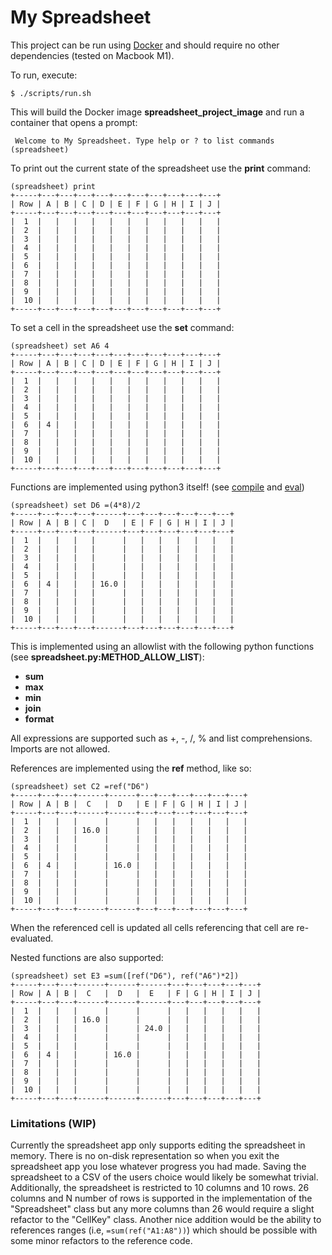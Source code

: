 # My Spreadsheet

This project can be run using [Docker](https://www.docker.com/) and should require no other dependencies (tested on Macbook M1).

To run, execute:
```
$ ./scripts/run.sh
```

This will build the Docker image **spreadsheet_project_image** and run a container that opens a prompt:

```
 Welcome to My Spreadsheet. Type help or ? to list commands
(spreadsheet)
```

To print out the current state of the spreadsheet use the **print** command:

```
(spreadsheet) print
+-----+---+---+---+---+---+---+---+---+---+---+
| Row | A | B | C | D | E | F | G | H | I | J |
+-----+---+---+---+---+---+---+---+---+---+---+
|  1  |   |   |   |   |   |   |   |   |   |   |
|  2  |   |   |   |   |   |   |   |   |   |   |
|  3  |   |   |   |   |   |   |   |   |   |   |
|  4  |   |   |   |   |   |   |   |   |   |   |
|  5  |   |   |   |   |   |   |   |   |   |   |
|  6  |   |   |   |   |   |   |   |   |   |   |
|  7  |   |   |   |   |   |   |   |   |   |   |
|  8  |   |   |   |   |   |   |   |   |   |   |
|  9  |   |   |   |   |   |   |   |   |   |   |
|  10 |   |   |   |   |   |   |   |   |   |   |
+-----+---+---+---+---+---+---+---+---+---+---+
```

To set a cell in the spreadsheet use the **set** command:

```
(spreadsheet) set A6 4
+-----+---+---+---+---+---+---+---+---+---+---+
| Row | A | B | C | D | E | F | G | H | I | J |
+-----+---+---+---+---+---+---+---+---+---+---+
|  1  |   |   |   |   |   |   |   |   |   |   |
|  2  |   |   |   |   |   |   |   |   |   |   |
|  3  |   |   |   |   |   |   |   |   |   |   |
|  4  |   |   |   |   |   |   |   |   |   |   |
|  5  |   |   |   |   |   |   |   |   |   |   |
|  6  | 4 |   |   |   |   |   |   |   |   |   |
|  7  |   |   |   |   |   |   |   |   |   |   |
|  8  |   |   |   |   |   |   |   |   |   |   |
|  9  |   |   |   |   |   |   |   |   |   |   |
|  10 |   |   |   |   |   |   |   |   |   |   |
+-----+---+---+---+---+---+---+---+---+---+---+
```
Functions are implemented using python3 itself! (see [compile](https://docs.python.org/3/library/functions.html#compile) and [eval](https://docs.python.org/3/library/functions.html#eval))

```
(spreadsheet) set D6 =(4*8)/2
+-----+---+---+---+------+---+---+---+---+---+---+
| Row | A | B | C |  D   | E | F | G | H | I | J |
+-----+---+---+---+------+---+---+---+---+---+---+
|  1  |   |   |   |      |   |   |   |   |   |   |
|  2  |   |   |   |      |   |   |   |   |   |   |
|  3  |   |   |   |      |   |   |   |   |   |   |
|  4  |   |   |   |      |   |   |   |   |   |   |
|  5  |   |   |   |      |   |   |   |   |   |   |
|  6  | 4 |   |   | 16.0 |   |   |   |   |   |   |
|  7  |   |   |   |      |   |   |   |   |   |   |
|  8  |   |   |   |      |   |   |   |   |   |   |
|  9  |   |   |   |      |   |   |   |   |   |   |
|  10 |   |   |   |      |   |   |   |   |   |   |
+-----+---+---+---+------+---+---+---+---+---+---+
```

This is implemented using an allowlist with the following python functions (see **spreadsheet.py:METHOD_ALLOW_LIST**):

* **sum**
* **max**
* **min**
* **join**
* **format**

All expressions are supported such as +, -, /, % and list comprehensions. Imports are not allowed.

References are implemented using the **ref** method, like so:
```
(spreadsheet) set C2 =ref("D6")
+-----+---+---+------+------+---+---+---+---+---+---+
| Row | A | B |  C   |  D   | E | F | G | H | I | J |
+-----+---+---+------+------+---+---+---+---+---+---+
|  1  |   |   |      |      |   |   |   |   |   |   |
|  2  |   |   | 16.0 |      |   |   |   |   |   |   |
|  3  |   |   |      |      |   |   |   |   |   |   |
|  4  |   |   |      |      |   |   |   |   |   |   |
|  5  |   |   |      |      |   |   |   |   |   |   |
|  6  | 4 |   |      | 16.0 |   |   |   |   |   |   |
|  7  |   |   |      |      |   |   |   |   |   |   |
|  8  |   |   |      |      |   |   |   |   |   |   |
|  9  |   |   |      |      |   |   |   |   |   |   |
|  10 |   |   |      |      |   |   |   |   |   |   |
+-----+---+---+------+------+---+---+---+---+---+---+
```

When the referenced cell is updated all cells referencing that cell are re-evaluated.

Nested functions are also supported:

```
(spreadsheet) set E3 =sum([ref("D6"), ref("A6")*2])
+-----+---+---+------+------+------+---+---+---+---+---+
| Row | A | B |  C   |  D   |  E   | F | G | H | I | J |
+-----+---+---+------+------+------+---+---+---+---+---+
|  1  |   |   |      |      |      |   |   |   |   |   |
|  2  |   |   | 16.0 |      |      |   |   |   |   |   |
|  3  |   |   |      |      | 24.0 |   |   |   |   |   |
|  4  |   |   |      |      |      |   |   |   |   |   |
|  5  |   |   |      |      |      |   |   |   |   |   |
|  6  | 4 |   |      | 16.0 |      |   |   |   |   |   |
|  7  |   |   |      |      |      |   |   |   |   |   |
|  8  |   |   |      |      |      |   |   |   |   |   |
|  9  |   |   |      |      |      |   |   |   |   |   |
|  10 |   |   |      |      |      |   |   |   |   |   |
+-----+---+---+------+------+------+---+---+---+---+---+
```

### Limitations (WIP)

Currently the spreadsheet app only supports editing the spreadsheet in memory.  There is no on-disk representation so when you exit the spreadsheet app you lose whatever progress you had made.  Saving the spreadsheet to a CSV of the users choice would likely be somewhat trivial.  Additionally, the spreadsheet is restricted to 10 columns and 10 rows.  26 columns and N number of rows is supported in the implementation of the "Spreadsheet" class but any more columns than 26 would require a slight refactor to the "CellKey" class.  Another nice addition would be the ability to references ranges (i.e, ```=sum(ref("A1:A8"))```) which should be possible with some minor refactors to the reference code.